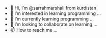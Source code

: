- 👋 Hi, I’m @sarrahmarshall from kurdistan
- 👀 I’m interested in learning programming ...
- 🌱 I’m currently learning programming ...
- 💞️ I’m looking to collaborate on learning  ...
- 📫 How to reach me ...

<!---
sarrahmarshall/sarrahmarshall is a ✨ special ✨ repository because its `README.md` (this file) appears on your GitHub profile.
You can click the Preview link to take a look at your changes.
--->
